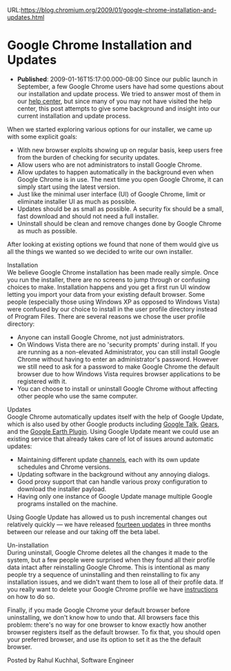 URL:https://blog.chromium.org/2009/01/google-chrome-installation-and-updates.html
# Google Chrome Installation and Updates
- **Published**: 2009-01-16T15:17:00.000-08:00
Since our public launch in September, a few Google Chrome users have had some questions about our installation and update process. We tried to answer most of them in our [help center](https://www.google.com/support/chrome/), but since many of you may not have visited the help center, this post attempts to give some background and insight into our current installation and update process.  
  
When we started exploring various options for our installer, we came up with some explicit goals:  

* With new browser exploits showing up on regular basis, keep users free from the burden of checking for security updates.
* Allow users who are not administrators to install Google Chrome.
* Allow updates to happen automatically in the background even when Google Chrome is in use. The next time you open Google Chrome, it can simply start using the latest version.
* Just like the minimal user interface (UI) of Google Chrome, limit or eliminate installer UI as much as possible.
* Updates should be as small as possible. A security fix should be a small, fast download and should not need a full installer.
* Uninstall should be clean and remove changes done by Google Chrome as much as possible.

After looking at existing options we found that none of them would give us all the things we wanted so we decided to write our own installer.  
  
Installation  
We believe Google Chrome installation has been made really simple. Once you run the installer, there are no screens to jump through or confusing choices to make. Installation happens and you get a first run UI window letting you import your data from your existing default browser. Some people (especially those using Windows XP as opposed to Windows Vista) were confused by our choice to install in the user profile directory instead of Program Files. There are several reasons we chose the user profile directory:  

* Anyone can install Google Chrome, not just administrators.
* On Windows Vista there are no 'security prompts' during install. If you are running as a non-elevated Administrator, you can still install Google Chrome without having to enter an administrator's password. However we still need to ask for a password to make Google Chrome the default browser due to how Windows Vista requires browser applications to be registered with it.
* You can choose to install or uninstall Google Chrome without affecting other people who use the same computer.

Updates  
Google Chrome automatically updates itself with the help of Google Update, which is also used by other Google products including [Google Talk](http://www.google.com/talk/labsedition/), [Gears](http://gears.google.com/), and the [Google Earth Plugin](http://code.google.com/apis/earth/). Using Google Update meant we could use an existing service that already takes care of lot of issues around automatic updates:  

* Maintaining different update [channels](http://dev.chromium.org/getting-involved/dev-channel/), each with its own update schedules and Chrome versions.
* Updating software in the background without any annoying dialogs.
* Good proxy support that can handle various proxy configuration to download the installer payload.
* Having only one instance of Google Update manage multiple Google programs installed on the machine.

Using Google Update has allowed us to push incremental changes out relatively quickly — we have released [fourteen updates](http://googleblog.blogspot.com/2008/12/google-chrome-beta.html) in three months between our release and our taking off the beta label.  
  
Un-installation  
During uninstall, Google Chrome deletes all the changes it made to the system, but a few people were surprised when they found all their profile data intact after reinstalling Google Chrome. This is intentional as many people try a sequence of uninstalling and then reinstalling to fix any installation issues, and we didn't want them to lose all of their profile data. If you really want to delete your Google Chrome profile we have [instructions](http://www.google.com/support/chrome/bin/answer.py?hl=en&answer=95319) on how to do so.  
  
Finally, if you made Google Chrome your default browser before uninstalling, we don't know how to undo that. All browsers face this problem: there's no way for one browser to know exactly how another browser registers itself as the default browser. To fix that, you should open your preferred browser, and use its option to set it as the the default browser.  
  
Posted by Rahul Kuchhal, Software Engineer